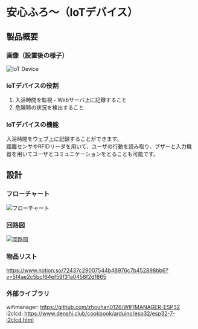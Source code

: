 # 安心ふろ〜（IoTデバイス）
## 製品概要
### 画像（設置後の様子）
![IoT Device](https://user-images.githubusercontent.com/49345024/98411801-10a22600-20ba-11eb-8396-64ec01ce0d45.jpg)

### IoTデバイスの役割
1. 入浴時間を監視・Webサーバ上に記録すること
2. 危険時の状況を検出すること

### IoTデバイスの機能
入浴時間をウェブ上に記録することができます。 \
距離センサやRFIDリーダを用いて、ユーザの行動を読み取り、ブザーと入力機器を用いてユーザとコミュニケーションをとることも可能です。

## 設計
### フローチャート
![フローチャート](https://user-images.githubusercontent.com/49345024/98411852-244d8c80-20ba-11eb-8cf8-9a81edf446f5.jpg)

### 回路図
![回路図](https://user-images.githubusercontent.com/49345024/98411871-30d1e500-20ba-11eb-8048-7a1ccf5b606c.jpg)

### 物品リスト
https://www.notion.so/72437c29007544b48976c7b452898bb6?v=5f4ae2c5bcf64ef59f31a0458f2d1865

### 外部ライブラリ
wifimanager: https://github.com/zhouhan0126/WIFIMANAGER-ESP32 \
i2clcd: https://www.denshi.club/cookbook/arduino/esp32/esp32-7-i2clcd.html
